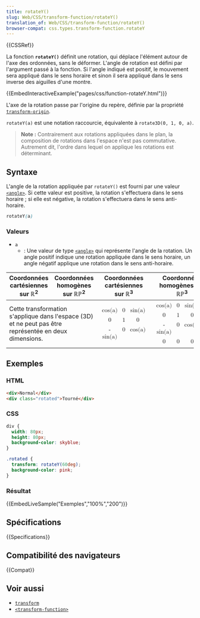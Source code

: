 ```yaml
---
title: rotateY()
slug: Web/CSS/transform-function/rotateY()
translation_of: Web/CSS/transform-function/rotateY()
browser-compat: css.types.transform-function.rotateY
---
```

{{CSSRef}}

La fonction **`rotateY()`** définit une rotation, qui déplace l'élément autour de l'axe des ordonnées, sans le déformer. L'angle de rotation est défini par l'argument passé à la fonction. Si l'angle indiqué est positif, le mouvement sera appliqué dans le sens horaire et sinon il sera appliqué dans le sens inverse des aiguilles d'une montre.

{{EmbedInteractiveExample("pages/css/function-rotateY.html")}}

L'axe de la rotation passe par l'origine du repère, définie par la propriété [`transform-origin`](/fr/docs/Web/CSS/transform-origin).

`rotateY(a)` est une notation raccourcie, équivalente à `rotate3D(0, 1, 0, a)`.

> **Note :** Contrairement aux rotations appliquées dans le plan, la composition de rotations dans l'espace n'est pas commutative. Autrement dit, l'ordre dans lequel on applique les rotations est déterminant.

## Syntaxe

L'angle de la rotation appliquée par `rotateY()` est fourni par une valeur [`<angle>`](/fr/docs/Web/CSS/angle). Si cette valeur est positive, la rotation s'effectuera dans le sens horaire&nbsp;; si elle est négative, la rotation s'effectuera dans le sens anti-horaire.

```css
rotateY(a)
```

### Valeurs

- `a`
  - : Une valeur de type [`<angle>`](/fr/docs/Web/CSS/angle) qui représente l'angle de la rotation. Un angle positif indique une rotation appliquée dans le sens horaire, un angle négatif applique une rotation dans le sens anti-horaire.

<table class="standard-table">
  <thead>
    <tr>
      <th scope="col">Coordonnées cartésiennes sur ℝ<sup>2</sup></th>
      <th scope="col">Coordonnées homogènes sur ℝℙ<sup>2</sup></th>
      <th scope="col">Coordonnées cartésiennes sur ℝ<sup>3</sup></th>
      <th scope="col">Coordonnées homogènes sur ℝℙ<sup>3</sup></th>
    </tr>
  </thead>
  <tbody>
    <tr>
      <td colspan="2">
        Cette transformation s'applique dans l'espace (3D) et ne peut pas être
        représentée en deux dimensions.
      </td>
      <td colspan="1">
        <math
          ><mfenced
            ><mtable
              ><mtr><mtd>cos(a)</mtd><mtd>0</mtd><mtd>sin(a)</mtd></mtr
              ><mtr><mtd>0</mtd><mtd>1</mtd><mtd>0</mtd></mtr
              ><mtr
                ><mtd>-sin(a)</mtd><mtd>0</mtd><mtd>cos(a)</mtd></mtr
              ></mtable
            ></mfenced
          ></math
        >
      </td>
      <td colspan="1">
        <math
          ><mfenced
            ><mtable
              ><mtr
                ><mtd>cos(a)</mtd><mtd>0</mtd><mtd>sin(a)</mtd><mtd>0</mtd></mtr
              ><mtr><mtd>0</mtd><mtd>1</mtd><mtd>0</mtd><mtd>0</mtd></mtr
              ><mtr
                ><mtd>-sin(a)</mtd><mtd>0</mtd><mtd>cos(a)</mtd
                ><mtd>0</mtd></mtr
              ><mtr
                ><mtd>0</mtd><mtd>0</mtd><mtd>0</mtd><mtd>1</mtd></mtr
              ></mtable
            ></mfenced
          ></math
        >
      </td>
    </tr>
  </tbody>
</table>

## Exemples

### HTML

```html
<div>Normal</div>
<div class="rotated">Tourné</div>
```

### CSS

```css
div {
  width: 80px;
  height: 80px;
  background-color: skyblue;
}

.rotated {
  transform: rotateY(60deg);
  background-color: pink;
}
```

### Résultat

{{EmbedLiveSample("Exemples","100%","200")}}

## Spécifications

{{Specifications}}

## Compatibilité des navigateurs

{{Compat}}

## Voir aussi

- [`transform`](/fr/docs/Web/CSS/transform)
- [`<transform-function>`](/fr/docs/Web/CSS/transform-function)
